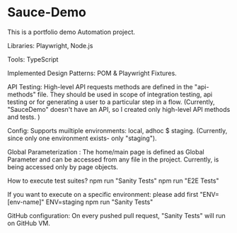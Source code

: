 # Sauce-Demo
 
This is a portfolio demo Automation project.

Libraries: Playwright, Node.js

Tools: TypeScript

Implemented Design Patterns: POM & Playwright Fixtures. 

API Testing: High-level API requests methods are defined in the "api-methods" file. They should be used in scope of integration testing, api testing or for generating a user to a particular step in a flow.
(Currently, "SauceDemo" doesn't have an API, so I created only high-level API methods and tests. )

Config: Supports muiltiple environments: local, adhoc $ staging. 
(Currently, since only one environment exists- only "staging").

Global Parameterization : The home/main page is defined as Global Parameter and can be accessed from any file in the project. Currently, is being accessed only by page objects. 

How to execute test suites?
npm run "Sanity Tests"
npm run "E2E Tests"

If you want to execute on a specific environment: please add first "ENV=[env-name]"
ENV=staging npm run "Sanity Tests" 

GitHub configuration: On every pushed pull request, "Sanity Tests" will run on GitHub VM.

